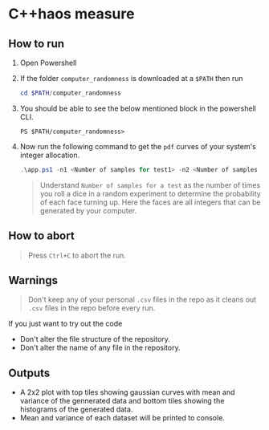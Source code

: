 # C++haos measure
## How to run
1. Open Powershell
2. If the folder `computer_randomness` is downloaded at a `$PATH` then run
    ```powershell
    cd $PATH/computer_randomness
    ```
3. You should be able to see the below mentioned block in the powershell CLI.
   ```shell
   PS $PATH/computer_randomness>
   ```
4. Now run the following command to get the `pdf` curves of your system's integer allocation.

    ```powershell
    .\app.ps1 -n1 <Number of samples for test1> -n2 <Number of samples for test2>
    ```
    >Understand `Number of samples for a test` as the number of times you roll a dice in a random experiment to determine the probability of each face turning up. 
    Here the faces are all integers that can be generated by your computer.

## How to abort
>Press `Ctrl+C` to abort the run.

## Warnings
> Don't keep any of your personal `.csv` files in the repo as it cleans out `.csv` files in the repo before every run.

If you just want to try out the code
- Don't alter the file structure of the repository.
- Don't alter the name of any file in the repository.

## Outputs
- A 2x2 plot with top tiles showing gaussian curves with mean and variance of the gennerated data and bottom tiles showing the histograms of the generated data.
- Mean and variance of each dataset will be printed to console.